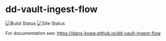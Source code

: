 dd-vault-ingest-flow
===========
![Build Status](https://github.com/DANS-KNAW/dd-vault-ingest-flow/actions/workflows/build.yml/badge.svg)
![Site Status](https://github.com/DANS-KNAW/dd-vault-ingest-flow/actions/workflows/docs.yml/badge.svg)

For documentation see: https://dans-knaw.github.io/dd-vault-ingest-flow
